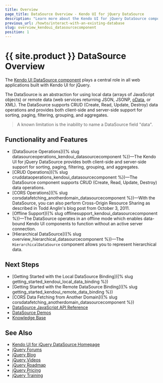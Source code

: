 ```yaml
---
title: Overview
page_title: DataSource Overview - Kendo UI for jQuery DataSource
description: "Learn more about the Kendo UI for jQuery DataSource component, covering all from binding your web app to local arrays of JavaScript objects and to remote web services, returning JSON, JSONP, oData, or XML, to performing CDUR data operations and CORS data fetching."
previous_url: /howto/interact-with-an-existing-database
slug: overview_kendoui_datasourcecomponent
position: 1
---
```


# {{ site.product }} DataSource Overview

The [Kendo UI DataSource component](https://demos.telerik.com/kendo-ui/datasource/index) plays a central role in all web applications built with Kendo UI for jQuery.

The DataSource is an abstraction for using local data (arrays of JavaScript objects) or remote data (web services returning JSON, JSONP, [oData](http://www.odata.org/), or XML). The DataSource supports CRUD (Create, Read, Update, Destroy) data operations and provides both client-side and server-side support for sorting, paging, filtering, grouping, and aggregates.

> A known limitation is the inability to name a DataSource field "data". 

## Functionality and Features

* [DataSource Operations]({% slug datasourceoperations_kendoui_datasourcecomponent %})&mdash;The Kendo UI for jQuery DataSource provides both client-side and server-side support for sorting, paging, filtering, grouping, and aggregates.
* [CRUD Operations]({% slug cruddataoperations_kendoui_datasourcecomponent %})&mdash;The DataSource component supports CRUD (Create, Read, Update, Destroy) data operations.
* [CORS Operations]({% slug corsdatafetching_anotherdomain_datasourcecomponent %})&mdash;With the DataSource, you can also perform Cross-Origin Resource Sharing as described in Todd Anglin's blog post from October 3, 2011.  
* [Offline Support]({% slug offlinesupport_kendoui_datasourcecomponent %})&mdash;The DataSource operates in an offline mode which enables data-bound Kendo UI components to function without an active server connection.
* [Hierarchical DataSource]({% slug overview_hierarchical_datasourcecomponent %})&mdash;The `HierarchicalDataSource` component allows you to represent hierarchical data.

## Next Steps 

* [Getting Started with the Local DataSource Binding]({% slug getting_started_kendoui_local_data_binding %})
* [Getting Started with the Remote DataSource Binding]({% slug getting_started_kendoui_remote_data_binding %})
* [CORS Data Fetching from Another Domain]({% slug corsdatafetching_anotherdomain_datasourcecomponent %})
* [DataSource JavaScript API Reference](/api/javascript/data/datasource)
* [DataSource Demos](https://demos.telerik.com/kendo-ui/datasource/index)
* [Knowledge Base](https://docs.telerik.com/kendo-ui/knowledge-base)

## See Also 

* [Kendo UI for jQuery DataSource Homepage](https://www.telerik.com/kendo-jquery-ui/datasource)
* [jQuery Forums](https://www.telerik.com/forums/kendo-ui)
* [jQuery Blog](https://www.telerik.com/blogs/tag/jquery)
* [jQuery Videos](https://www.telerik.com/videos/kendo-jquery-ui)
* [jQuery Roadmap](https://www.telerik.com/support/whats-new/kendo-ui/roadmap)
* [jQuery Pricing](https://www.telerik.com/purchase/kendo-ui)
* [jQuery Training](https://learn.telerik.com/learn/course/external/view/elearning/30/kendo-ui-for-jquery-with-javascript)
